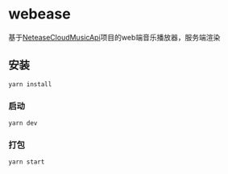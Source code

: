 # webease

基于[NeteaseCloudMusicApi](https://binaryify.github.io/NeteaseCloudMusicApi/#/ )项目的web端音乐播放器，服务端渲染

## 安装
```
yarn install
```

### 启动
```
yarn dev
```

### 打包
```
yarn start
```
